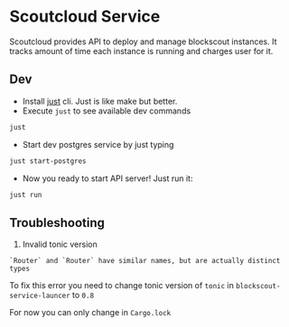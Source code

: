 Scoutcloud Service
===

Scoutcloud provides API to deploy and manage blockscout instances. 
It tracks amount of time each instance is running and charges user for it.

## Dev

+ Install [just](https://github.com/casey/just) cli. Just is like make but better.
+ Execute `just` to see available dev commands

```bash
just
```
+ Start dev postgres service by just typing

```bash
just start-postgres
```

+ Now you ready to start API server! Just run it:
```bash
just run
```

## Troubleshooting

1. Invalid tonic version

```
`Router` and `Router` have similar names, but are actually distinct types
```

To fix this error you need to change tonic version of `tonic` in `blockscout-service-launcer` to `0.8`

For now you can only change in `Cargo.lock`

